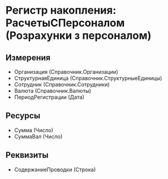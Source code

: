 ﻿# Регистр накопления: РасчетыСПерсоналом (Розрахунки з персоналом)

## Измерения

- Организация (Справочник.Организации)
- СтруктурнаяЕдиница (Справочник.СтруктурныеЕдиницы)
- Сотрудник (Справочник.Сотрудники)
- Валюта (Справочник.Валюты)
- ПериодРегистрации (Дата)

## Ресурсы

- Сумма (Число)
- СуммаВал (Число)

## Реквизиты

- СодержаниеПроводки (Строка)

